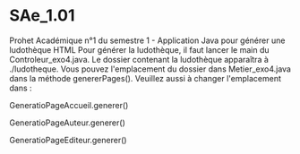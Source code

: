 # SAe_1.01
Prohet Académique n°1 du semestre 1 - Application Java pour générer une ludothèque HTML
Pour générer la ludothèque, il faut lancer le main du Controleur_exo4.java. 
Le dossier contenant la ludothèque apparaîtra à ./ludotheque. 
Vous pouvez l'emplacement du dossier dans Metier_exo4.java dans la méthode genererPages(). 
Veuillez aussi à changer l'emplacement dans :


GeneratioPageAccueil.generer()

GeneratioPageAuteur.generer()

GeneratioPageEditeur.generer()

